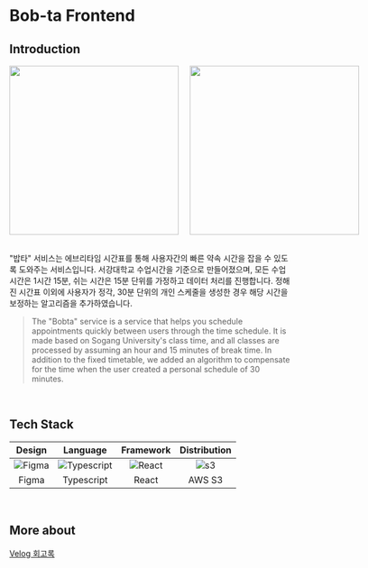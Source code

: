 # Bob-ta Frontend

## Introduction

<div style="display:flex;">
<image src="https://postfiles.pstatic.net/MjAyMjEwMjFfMjkz/MDAxNjY2MzQxNjI1ODY0.WjyeOaLk-2TQIqlMpCOvAxdmINXZ0jMIfFDuqZp1D8sg.RH7UfZ4tHfj2TKCVRsuDBd_eyY9aouXykMHLkHaj2Q4g.PNG.js7056/bobta-index1.png?type=w966" style="width:300px; margin-right:20px;" />
<image src="https://postfiles.pstatic.net/MjAyMjEwMjFfMjQ4/MDAxNjY2MzQxNjI1ODY5.0q2aS16-YTALf71oO6ccCE_n4biUO8WdtEwF_YWD9bQg.9ZreXpjVPhwXhPPl5ZZknIdmc6M04XPL0igfvdb8QrEg.PNG.js7056/bobta-index2.png?type=w966" style="width:300px;"/>
</div>
<br />

"밥타" 서비스는 에브리타임 시간표를 통해 사용자간의 빠른 약속 시간을 잡을 수 있도록 도와주는 서비스입니다. 서강대학교 수업시간을 기준으로 만들어졌으며, 모든 수업 시간은 1시간 15분, 쉬는 시간은 15분 단위를 가정하고 데이터 처리를 진행합니다. 정해진 시간표 이외에 사용자가 정각, 30분 단위의 개인 스케줄을 생성한 경우 해당 시간을 보정하는 알고리즘을 추가하였습니다.

> The "Bobta" service is a service that helps you schedule appointments quickly between users through the time schedule.
> It is made based on Sogang University's class time, and all classes are processed by assuming an hour and 15 minutes of break time.
> In addition to the fixed timetable, we added an algorithm to compensate for the time when the user created a personal schedule of 30 minutes.

<br />

## Tech Stack

|                                 Design                                 |                                                               Language                                                                |                                        Framework                                         |                                                Distribution                                                |
| :--------------------------------------------------------------------: | :-----------------------------------------------------------------------------------------------------------------------------------: | :--------------------------------------------------------------------------------------: | :--------------------------------------------------------------------------------------------------------: |
| ![Figma](https://cdn2.downdetector.com/static/uploads/logo/figma2.png) | ![Typescript](https://upload.wikimedia.org/wikipedia/commons/thumb/4/4c/Typescript_logo_2020.svg/1024px-Typescript_logo_2020.svg.png) | ![React](https://blog.kakaocdn.net/dn/doBY5S/btrlEmJSNSs/qmgj8lzzHRkt2b0WX5nSN1/img.png) | ![s3](https://user-images.githubusercontent.com/2277182/75613896-f24f5800-5b32-11ea-966e-4ed4b41f873a.png) |
|                                 Figma                                  |                                                              Typescript                                                               |                                          React                                           |                                                   AWS S3                                                   |

<br />

## More about
[Velog 회고록](https://velog.io/@kauthenticity/회고록-밥타-서비스-개발-회고록)
